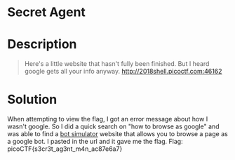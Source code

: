 # Secret Agent
# Description
>Here's a little website that hasn't fully been finished. But I heard google gets all your info anyway. http://2018shell.picoctf.com:46162
# Solution
When attempting to view the flag, I got an error message about how I wasn't
google. So I did a quick search on "how to browse as google" and was able to
find a [bot simulator](http://www.botsimulator.com/) website that allows you to
browse a page as a google bot. I pasted in the url and it gave me the flag.
Flag: picoCTF{s3cr3t_ag3nt_m4n_ac87e6a7}
